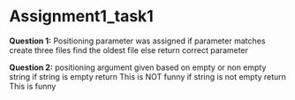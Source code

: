 # Assignment1_task1

**Question 1:**
Positioning parameter was assigned 
if parameter matches 
create three files
find the oldest file
else 
return correct parameter

**Question 2:**
positioning argument given based on empty or non empty string
if string is empty
return This is NOT funny
if string is not empty
return This is funny
